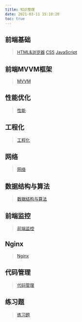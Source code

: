 ```yaml
---
title: 知识整理
date: 2021-03-11 15:10:20
toc: true
---
```


## 前端基础
>[HTML&浏览器](/All/html "HTML与浏览器")
>[CSS](/All/css "CSS")
>[JavaScript](/All/js "javaScript")

## 前端MVVM框架
>[MVVM](/All/frame "框架")

## 性能优化
>[性能](/All/performance "性能")

## 工程化
>[工程化](/All/engineering "工程化")

## 网络
>[网络](/All/http "网络")

## 数据结构与算法
>[数据结构与算法](/All/algorithm "数据结构与算法")

## 前端监控
>[前端监控](/All/monitor "前端监控")

## Nginx
>[Nginx](/All/Nginx "Nginx")

## 代码管理
>[代码管理](/All/CodeManager "代码管理")

## 练习题
>[练习题](/All/practice "练习题")

